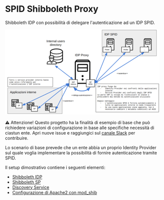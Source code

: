 # SPID Shibboleth Proxy

Shibboleth IDP con possibilità di delegare l'autenticazione ad un IDP SPID.

![Schema IDP Proxy](gallery/proxy.png)

⚠️ Attenzione! Questo progetto ha la finalità di esempio di base che può richiedere variazioni di configurazione in base alle specifiche necessità di ciastun ente. Apri nuove issue e raggiungici sul [canale Slack](https://developersitalia.slack.com/archives/C73R3UQE8) per contribuire.

Lo scenario di base prevede che un ente abbia un proprio Identity Provider sul quale voglia implementare la possibilità di fornire autenticazione tramite SPID.

Il setup dimostrativo contiene i seguenti elementi:

- [Shibboleth IDP](idp/README.md)
- [Shibboleth SP](sp/README.md)
- [Discovery Service](discovery-service/README.md)
- [Configurazione di Apache2 con mod_shib](apache/README.md)